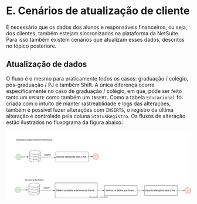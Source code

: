 # E. Cenários de atualização de cliente

É necessário que os dados dos alunos e responsáveis financeiros, ou seja, dos clientes, também estejam sincronizados na plataforma da NetSuite. Para isso também existem cenários que atualizam esses dados, descritos no tópico posteriore.


## Atualização de dados

O fluxo é o mesmo para praticamente todos os casos: graduação / colégio, pós-graduação / PJ e também Shift. A única diferença ocorre especificamente no caso de graduação / colégio, em que, pode ser feito tanto um `UPDATE` como também um `INSERT`. Como a tabela `Educacional` foi criada com o intuito de manter rastreablidade e logs das alterações, também é ṕossível fazer alterações com `INSERTS`, o registro da última alteração é controlado pela coluna `StatusRegistro`. Os fluxos de alteração estão ilustrados no fluxograma da figura abaixo:

![Update clientes](images/cenarios/update_cliente.svg)